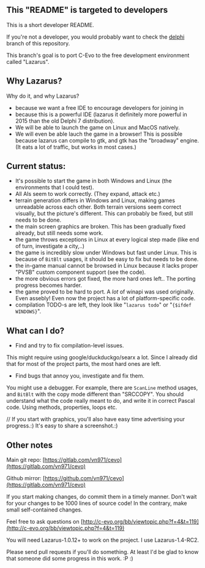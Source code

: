 This "README" is targeted to developers
----

This is a short developer README.

If you're not a developer,
you would probably want to check the [delphi](../../tree/delphi) branch
of this repository.

This branch's goal is to port C-Evo
to the free development environment called "Lazarus".

Why Lazarus?
----

Why do it, and why Lazarus?

* because we want a free IDE to encourage developers for joining in
* because this is a powerful IDE (lazarus it definitely more powerful in 2015 than the old Delphi 7 distribution).
* We will be able to launch the game on Linux and MacOS natively.
* We will even be able lauch the game in a browser! This is possible because lazarus can compile to gtk, and gtk has the "broadway" engine. (It eats a lot of traffic, but works in most cases.)


Current status:
----

* It's possible to start the game in both Windows and Linux (the environments that I could test).
* All AIs seem to work correctly. (They expand, attack etc.)
* terrain generation differs in Windows and Linux, making games unreadable across each other. Both terrain versions seem correct visually, but the picture's different. This can probably be fixed, but still needs to be done.
* the main screen graphics are broken. This has been gradually fixed already, but still needs some work.
* the game throws exceptions in Linux at every logical step made (like end of turn, investigate a city,..)
* the game is incredibly slow under Windows but fast under Linux. This is because of `BitBlt` usages, it should be easy to fix but needs to be done.
* the in-game manual cannot be browsed in Linux because it lacks proper "PVSB" custom component support (see the code).
* the more obvious errors got fixed, the more hard ones left.. The porting progress becomes harder.
* the game proved to be hard to port. A _lot_ of winapi was used originally. Even assebly! Even now the project has a lot of platform-specific code.
* compilation TODO-s are left, they look like "`lazarus todo`" or "`{$ifdef WINDOWS}`".


What can I do?
----

* Find and try to fix compilation-level issues.

This might require using google/duckduckgo/searx a lot.
Since I already did that for most of the project parts,
the most hard ones are left.

* Find bugs that annoy you, investigate and fix them.

You might use a debugger.
For example, there are `ScanLine` method usages,
and `BitBlt` with the copy mode different than "SRCCOPY".
You should understand what the code really meant to do,
and write it in correct Pascal code. Using methods, properties, loops etc.

// If you start with graphics, you'll also have easy time advertising your progress.:)
It's easy to share a screenshot.:)


Other notes
----

Main git repo: [https://gitlab.com/vn971/cevo](https://gitlab.com/vn971/cevo)

Github mirror: [https://github.com/vn971/cevo](https://gitlab.com/vn971/cevo)

If you start making changes, do commit them in a timely manner.
Don't wait for your changes to be 1000 lines of source code!
In the contrary, make small self-contained changes.

Feel free to ask questions on  [http://c-evo.org/bb/viewtopic.php?f=4&t=119](http://c-evo.org/bb/viewtopic.php?f=4&t=119)

You will need Lazarus-1.0.12+ to work on the project. I use Lazarus-1.4-RC2.

Please send pull requests if you'll do something. At least I'd be glad to know that someone did some progress in this work. :P :)

